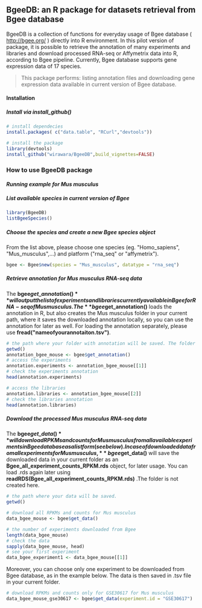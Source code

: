 **BgeeDB: an R package for datasets retrieval from Bgee database**
------------------------------------------------------------------

BgeeDB is a collection of functions for everyday usage of Bgee database ( <http://bgee.org/> ) directly into R environment. In this pilot version of package, it is possible to retrieve the annotation of many experiments and libraries and download processed RNA-seq or Affymetrix data into R, according to Bgee pipeline. Currently, Bgee database supports gene expression data of 17 species.

> This package performs: listing annotation files and downloading gene expression data available in current version of Bgee database.

#### **Installation**

##### Install via install\_github()

``` r
# install dependecies
install.packages( c("data.table", "RCurl","devtools"))

# install the package
library(devtools)
install_github("wirawara/BgeeDB",build_vignettes=FALSE)
```

### **How to use BgeeDB package**

#### *Running example for Mus musculus*

##### List available species in current version of Bgee

``` r
library(BgeeDB)
listBgeeSpecies()
```

##### Choose the species and create a new Bgee species object

From the list above, please choose one species (eg. "Homo\_sapiens", "Mus\_musculus",...) and platform ("rna\_seq" or "affymetrix").

``` r
bgee <- Bgee$new(species = "Mus_musculus", datatype = "rna_seq")
```

##### Retrieve annotation for Mus musculus RNA-seq data

The **bgee$get\_annotation()** will output the list of experiments and libraries currently available in Bgee for RNA-seq of Mus musculus. The **bgee$get\_annotation()** loads the annotation in R, but also creates the Mus musculus folder in your current path, where it saves the downloaded annotation locally, so you can use the annotation for later as well. For loading the annotation separately, please use **fread("nameofyourannotaiton.tsv")**.

``` r
# the path where your folder with annotation will be saved. The folder is named after your chosen species.
getwd()
annotation_bgee_mouse <- bgee$get_annotation()
# access the experiments
annotation.experiments <- annotation_bgee_mouse[[1]]
# check the experiments annotation
head(annotation.experiments)

# access the libraries
annotation.libraries <- annotation_bgee_mouse[[2]]
# check the libraries annotation
head(annotation.libraries)
```

##### Download the processed Mus musculus RNA-seq data

The **bgee$get\_data()** will download RPKMs and counts for Mus musculus from all available experiments in Bgee database as a list form (see below). In case of downloaded data from all experiments for Mus musculus, **bgee$get\_data()** will save the downloaded data in your current folder as an **Bgee\_all\_experiment\_counts\_RPKM.rds** object, for later usage. You can load .rds again later using **readRDS(Bgee\_all\_experiment\_counts\_RPKM.rds)** .The folder is not created here.

``` r
# the path where your data will be saved. 
getwd()

# download all RPKMs and counts for Mus musculus
data_bgee_mouse <- bgee$get_data()

# the number of experiments downloaded from Bgee
length(data_bgee_mouse)
# check the data
sapply(data_bgee_mouse, head)
# see your first experiment
data_bgee_experiment1 <- data_bgee_mouse[[1]]
```

Moreover, you can choose only one experiment to be downloaded from Bgee database, as in the example below. The data is then saved in .tsv file in your current folder.

``` r
# download RPKMs and counts only for GSE30617 for Mus musculus
data_bgee_mouse_gse30617 <- bgee$get_data(experiment.id = "GSE30617")
```
